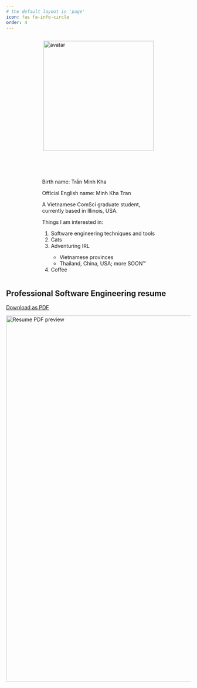 ```yaml
---
# the default layout is 'page'
icon: fas fa-info-circle
order: 4
---
```


<div
  style="
  flex-direction: row;
  gap: 3rem;
  display:flex;
  flex-wrap: wrap-reverse;
  justify-content: center; 
  "
>
  <div>
    <p>Birth name: Trần Minh Kha</p>
    <p>Official English name: Minh Kha Tran</p>
    <p>A Vietnamese ComSci graduate student, <br>currently based in Illinois, USA.</p>
    <p>Things I am interested in:</p>
    <ol>
      <li>Software engineering techniques and tools</li>
      <li>Cats</li>
      <li>Adventuring IRL</li>
          <ul>
            <li>Vietnamese provinces</li>
            <li>Thailand, China, USA; more SOON™</li>
          </ul>
      <li>Coffee</li>
    </ol>
  </div>

  <img 
  style="
  width: 300px;
  height: 300px;
  float: left;
  margin: .75rem 1rem 1.5rem 1 rem !important;
  "
  src="../assets/img/preview/preview.avif"
  alt="avatar">
</div>


## Professional Software Engineering resume

<a href="../assets/resume/mktran-resume2025.pdf" download="mktran_resume.pdf">Download as PDF</a>

<div>
<img 
  style="
  width: 800px;
  height: 1000px;
  "
  src="../assets/resume/mktran-resume.avif"
  alt="Resume PDF preview"
>
</div>

